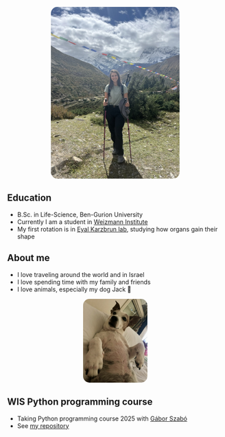 <p align="center">
  <img src="lihipicsmall.jpeg" alt="lihipic" width="300" style="border-radius: 15px;">
</p>

## Education
* B.Sc. in Life-Science, Ben-Gurion University
* Currently I am a student in [Weizmann Institute](https://www.weizmann.ac.il/pages/)
* My first rotation is in [Eyal Karzbrun lab](https://www.karzbrunlab.com/), studying how organs gain their shape

## About me
* I love traveling around the world and in Israel
* I love spending time with my family and friends
* I love animals, especially my dog Jack 🐶
<p align="center">
<img src="Image.jpg" alt="Jack" width="150" style="border-radius: 15px;"> 
</p>

## WIS Python programming course
* Taking Python programming course 2025 with [Gábor Szabó](https://szabgab.com/)
* See [my repository](https://github.com/Lihierez/Lihierez.github.io)
  

